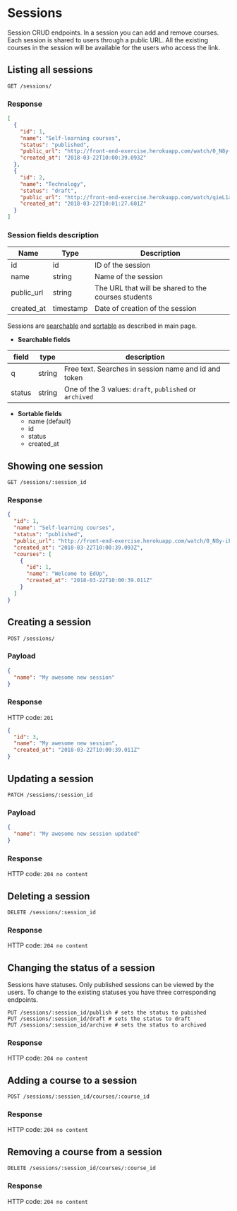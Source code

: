 # Sessions

Session CRUD endpoints. In a session you can add and remove courses. Each session is shared to users through a public URL. All the existing courses in the session will be available for the users who access the link.

## Listing all sessions

```shell
GET /sessions/
```

### Response

```json
[
  {
    "id": 1,
    "name": "Self-learning courses",
    "status": "published",
    "public_url": "http://front-end-exercise.herokuapp.com/watch/0_N8y-iF",
    "created_at": "2018-03-22T10:00:39.093Z"
  },
  {
    "id": 2,
    "name": "Technology",
    "status": "draft",
    "public_url": "http://front-end-exercise.herokuapp.com/watch/qieL1a27",
    "created_at": "2018-03-22T10:01:27.601Z"
  }
]
```

### Session fields description

|  Name  |  Type  |  Description  |
|--------|--------|---------------|
| id | id | ID of the session
| name | string | Name of the session
| public_url | string | The URL that will be shared to the courses students
| created_at | timestamp | Date of creation of the session

Sessions are [searchable](/README.md#search) and [sortable](/README.md#sort) as described in main page.

* **Searchable fields**

|  field  |  type  |  description  |
|---------|--------|---------------|
| q | string | Free text. Searches in session name and id and token |
| status | string | One of the 3 values: `draft`, `published` or `archived` |

* **Sortable fields**
  * name (default)
  * id
  * status
  * created_at

## Showing one session

```shell
GET /sessions/:session_id
```

### Response

```json
{
  "id": 1,
  "name": "Self-learning courses",
  "status": "published",
  "public_url": "http://front-end-exercise.herokuapp.com/watch/0_N8y-iF",
  "created_at": "2018-03-22T10:00:39.093Z",
  "courses": [
    {
      "id": 1,
      "name": "Welcome to EdUp",
      "created_at": "2018-03-22T10:00:39.011Z"
    }
  ]
}
```

## Creating a session

```shell
POST /sessions/
```

### Payload

```json
{
  "name": "My awesome new session"
}
```

### Response

HTTP code: `201`

```json
{
  "id": 3,
  "name": "My awesome new session",
  "created_at": "2018-03-22T10:00:39.011Z"
}
```

## Updating a session

```shell
PATCH /sessions/:session_id
```

### Payload

```json
{
  "name": "My awesome new session updated"
}
```

### Response

HTTP code: `204 no content`

## Deleting a session

```shell
DELETE /sessions/:session_id
```

### Response

HTTP code: `204 no content`

## Changing the status of a session

Sessions have statuses. Only published sessions can be viewed by the users. To change to the existing statuses you have three corresponding endpoints.

```shell
PUT /sessions/:session_id/publish # sets the status to pubished
PUT /sessions/:session_id/draft # sets the status to draft
PUT /sessions/:session_id/archive # sets the status to archived
```

### Response

HTTP code: `204 no content`

## Adding a course to a session

```shell
POST /sessions/:session_id/courses/:course_id
```

### Response

HTTP code: `204 no content`

## Removing a course from a session

```shell
DELETE /sessions/:session_id/courses/:course_id
```

### Response

HTTP code: `204 no content`
